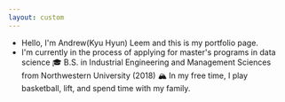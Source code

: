 ```yaml
---
layout: custom
---
```


- Hello, I'm Andrew(Kyu Hyun) Leem and this is my portfolio page.
- I'm currently in the process of applying for master's programs in data science
🎓 B.S. in Industrial Engineering and Management Sciences from Northwestern University (2018) 
🏔 In my free time, I play basketball, lift, and spend time with my family.


